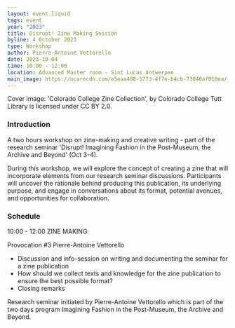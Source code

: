 ```yaml
---
layout: event.liquid
tags: event
year: "2023"
title: Disrupt! Zine Making Session
byline: 4 October 2023
type: Workshop
author: Pierre-Antoine Vettorello
date: 2023-10-04
time: 10:00 - 12:00
location: Advanced Master room - Sint Lucas Antwerpen
main_image: https://ucarecdn.com/e5eaa488-5773-4f7e-b4cb-73840af018ea/
---
```

Cover image: 'Colorado College Zine Collection', by Colorado College Tutt Library is licensed under CC BY 2.0.

### Introduction

A two hours workshop on zine-making and creative writing - part of the research seminar 'Disrupt! Imagining Fashion in the Post-Museum, the Archive and Beyond' (Oct 3-4). 

During this workshop, we will explore the concept of creating a zine that will incorporate elements from our research seminar discussions. Participants will uncover the rationale behind producing this publication, its underlying purpose, and engage in conversations about its format, potential avenues, and opportunities for collaboration.

### Schedule

10:00 - 12:00  ZINE MAKING

Provocation #3 Pierre-Antoine Vettorello

* Discussion and info-session on writing and documenting the seminar for a zine publication
* How should we collect texts and knowledge for the zine publication to ensure the best possible format?
* Closing remarks

Research seminar initiated by Pierre-Antoine Vettorello which is part of the two days program  Imagining Fashion in the Post-Museum, the Archive and Beyond.
